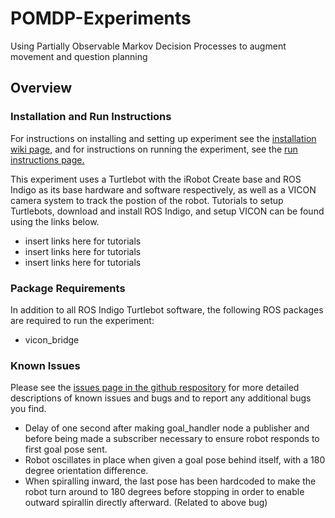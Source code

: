 # POMDP-Experiments
Using Partially Observable Markov Decision Processes to augment movement and question planning

## Overview

### Installation and Run Instructions

For instructions on installing and setting up experiment see the [installation wiki page](https://github.com/COHRINT/POMDP-Experiments/wiki/Installation-Instructions), and for instructions on running the experiment, see the [run instructions page.](https://github.com/COHRINT/POMDP-Experiments/wiki/Run-Instructions)

This experiment uses a Turtlebot with the iRobot Create base and ROS Indigo as its base hardware and software respectively, as well as a VICON camera system to track the postion of the robot. Tutorials to setup Turtlebots, download and install ROS Indigo, and setup VICON can be found using the links below.

- insert links here for tutorials
- insert links here for tutorials
- insert links here for tutorials

### Package Requirements

In addition to all ROS Indigo Turtlebot software, the following ROS packages are required to run the experiment:
- vicon_bridge

### Known Issues
Please see the [issues page in the github respository](http://github.com/COHRINT/POMDP-Experiments/issues) for more detailed descriptions of known issues and bugs and to report any additional bugs you find.

- Delay of one second after making goal_handler node a publisher and before being made a subscriber necessary to ensure robot responds to first goal pose sent.
- Robot oscillates in place when given a goal pose behind itself, with a 180 degree orientation difference.
- When spiralling inward, the last pose has been hardcoded to make the robot turn around to 180 degrees before stopping in order to enable outward spirallin directly afterward. (Related to above bug)

